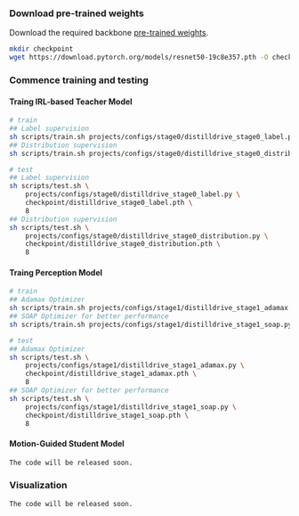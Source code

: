### Download pre-trained weights
Download the required backbone [pre-trained weights](https://download.pytorch.org/models/resnet50-19c8e357.pth).
```bash
mkdir checkpoint
wget https://download.pytorch.org/models/resnet50-19c8e357.pth -O checkpoint/resnet50-19c8e357.pth
```

### Commence training and testing
#### Traing IRL-based Teacher Model
```bash
# train
## Label supervision
sh scripts/train.sh projects/configs/stage0/distilldrive_stage0_label.py 8
## Distribution supervision
sh scripts/train.sh projects/configs/stage0/distilldrive_stage0_distribution.py 8

# test
## Label supervision
sh scripts/test.sh \
    projects/configs/stage0/distilldrive_stage0_label.py \
    checkpoint/distilldrive_stage0_label.pth \
    8
## Distribution supervision
sh scripts/test.sh \
    projects/configs/stage0/distilldrive_stage0_distribution.py \
    checkpoint/distilldrive_stage0_distribution.pth \
    8
```

#### Traing Perception Model
```bash
# train
## Adamax Optimizer
sh scripts/train.sh projects/configs/stage1/distilldrive_stage1_adamax.py 8
## SOAP Optimizer for better performance
sh scripts/train.sh projects/configs/stage1/distilldrive_stage1_soap.py 8

# test
## Adamax Optimizer
sh scripts/test.sh \
    projects/configs/stage1/distilldrive_stage1_adamax.py \
    checkpoint/distilldrive_stage1_adamax.pth \
    8
## SOAP Optimizer for better performance
sh scripts/test.sh \
    projects/configs/stage1/distilldrive_stage1_soap.py \
    checkpoint/distilldrive_stage1_soap.pth \
    8
```

#### Motion-Guided Student Model
```bash
The code will be released soon.
```

### Visualization
```bash
The code will be released soon.
```